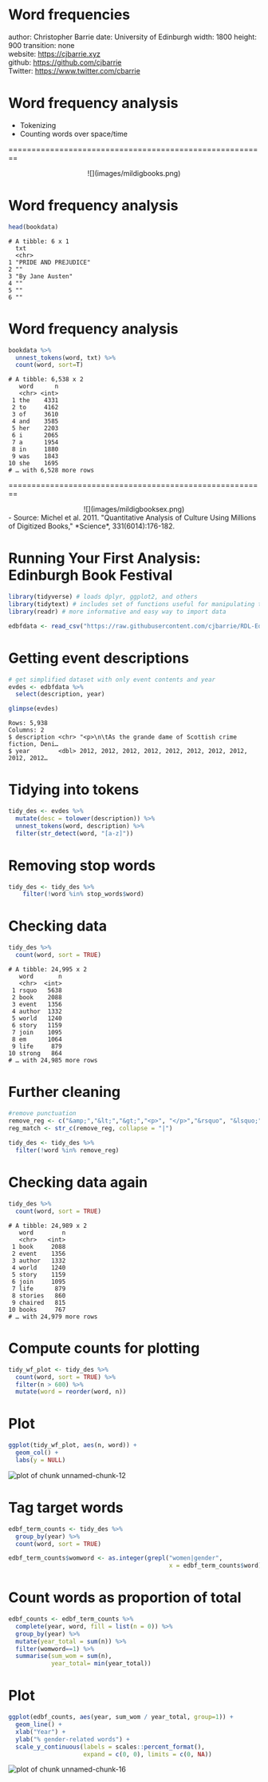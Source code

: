 Word frequencies
========================================================
author: Christopher Barrie 
date: University of Edinburgh
width: 1800
height: 900
transition: none  
  website: https://cjbarrie.xyz     
  github: https://github.com/cjbarrie       
  Twitter: https://www.twitter.com/cbarrie
  
Word frequency analysis
========================================================

- Tokenizing
- Counting words over space/time

========================================================

<center>
![](images/mildigbooks.png)
</center>

Word frequency analysis
========================================================




```r
head(bookdata)
```

```
# A tibble: 6 x 1
  txt                  
  <chr>                
1 "PRIDE AND PREJUDICE"
2 ""                   
3 "By Jane Austen"     
4 ""                   
5 ""                   
6 ""                   
```

Word frequency analysis
========================================================


```r
bookdata %>%
  unnest_tokens(word, txt) %>%
  count(word, sort=T)
```

```
# A tibble: 6,538 x 2
   word      n
   <chr> <int>
 1 the    4331
 2 to     4162
 3 of     3610
 4 and    3585
 5 her    2203
 6 i      2065
 7 a      1954
 8 in     1880
 9 was    1843
10 she    1695
# … with 6,528 more rows
```

========================================================

<center>
![](images/mildigbooksex.png)
</center>
- Source: Michel et al. 2011. "Quantitative Analysis of Culture Using Millions of Digitized Books," *Science*, 331(6014):176-182.

Running Your First Analysis: Edinburgh Book Festival
========================================================

```r
library(tidyverse) # loads dplyr, ggplot2, and others
library(tidytext) # includes set of functions useful for manipulating text
library(readr) # more informative and easy way to import data

edbfdata <- read_csv("https://raw.githubusercontent.com/cjbarrie/RDL-Ed/main/02-text-as-data/data/edbookfestall.csv")
```


Getting event descriptions
========================================================

```r
# get simplified dataset with only event contents and year
evdes <- edbfdata %>%
  select(description, year)

glimpse(evdes)
```

```
Rows: 5,938
Columns: 2
$ description <chr> "<p>\n\tAs the grande dame of Scottish crime fiction, Deni…
$ year        <dbl> 2012, 2012, 2012, 2012, 2012, 2012, 2012, 2012, 2012, 2012…
```



Tidying into tokens
========================================================

```r
tidy_des <- evdes %>% 
  mutate(desc = tolower(description)) %>%
  unnest_tokens(word, description) %>%
  filter(str_detect(word, "[a-z]"))
```


Removing stop words
========================================================

```r
tidy_des <- tidy_des %>%
    filter(!word %in% stop_words$word)
```

Checking data
========================================================

```r
tidy_des %>%
  count(word, sort = TRUE)
```

```
# A tibble: 24,995 x 2
   word       n
   <chr>  <int>
 1 rsquo   5638
 2 book    2088
 3 event   1356
 4 author  1332
 5 world   1240
 6 story   1159
 7 join    1095
 8 em      1064
 9 life     879
10 strong   864
# … with 24,985 more rows
```


Further cleaning
========================================================

```r
#remove punctuation
remove_reg <- c("&amp;","&lt;","&gt;","<p>", "</p>","&rsquo", "&lsquo;",  "&#39;", "<strong>", "</strong>", "rsquo", "em", "ndash", "nbsp", "lsquo", "strong")
reg_match <- str_c(remove_reg, collapse = "|")
                  
tidy_des <- tidy_des %>%
  filter(!word %in% remove_reg)
```

Checking data again
========================================================

```r
tidy_des %>%
  count(word, sort = TRUE)
```

```
# A tibble: 24,989 x 2
   word        n
   <chr>   <int>
 1 book     2088
 2 event    1356
 3 author   1332
 4 world    1240
 5 story    1159
 6 join     1095
 7 life      879
 8 stories   860
 9 chaired   815
10 books     767
# … with 24,979 more rows
```

Compute counts for plotting
========================================================

```r
tidy_wf_plot <- tidy_des %>%
  count(word, sort = TRUE) %>%
  filter(n > 600) %>%
  mutate(word = reorder(word, n))
```

Plot
========================================================


```r
ggplot(tidy_wf_plot, aes(n, word)) +
  geom_col() +
  labs(y = NULL)
```

![plot of chunk unnamed-chunk-12](01-word-freq-pres-figure/unnamed-chunk-12-1.png)

Tag target words
========================================================


```r
edbf_term_counts <- tidy_des %>% 
  group_by(year) %>%
  count(word, sort = TRUE)
```


```r
edbf_term_counts$womword <- as.integer(grepl("women|gender",
                                             x = edbf_term_counts$word))
```

Count words as proportion of total
========================================================

```r
edbf_counts <- edbf_term_counts %>%
  complete(year, word, fill = list(n = 0)) %>%
  group_by(year) %>%
  mutate(year_total = sum(n)) %>%
  filter(womword==1) %>%
  summarise(sum_wom = sum(n),
            year_total= min(year_total))
```

Plot
========================================================

```r
ggplot(edbf_counts, aes(year, sum_wom / year_total, group=1)) +
  geom_line() +
  xlab("Year") +
  ylab("% gender-related words") +
  scale_y_continuous(labels = scales::percent_format(),
                     expand = c(0, 0), limits = c(0, NA))
```

![plot of chunk unnamed-chunk-16](01-word-freq-pres-figure/unnamed-chunk-16-1.png)

